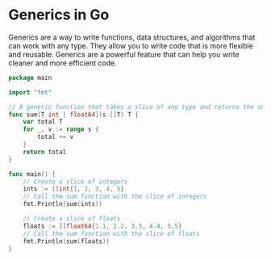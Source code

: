 # Generics in Go

Generics are a way to write functions, data structures, and algorithms that can work with any type. They allow you to write code that is more flexible and reusable. Generics are a powerful feature that can help you write cleaner and more efficient code.

```go
package main

import "fmt"

// A generic function that takes a slice of any type and returns the sum of the elements in the slice.
func sum[T int | float64](s []T) T {
    var total T
    for _, v := range s {
        total += v
    }
    return total
}

func main() {
    // Create a slice of integers
    ints := []int{1, 2, 3, 4, 5}
    // Call the sum function with the slice of integers
    fmt.Println(sum(ints))

    // Create a slice of floats
    floats := []float64{1.1, 2.2, 3.3, 4.4, 5.5}
    // Call the sum function with the slice of floats
    fmt.Println(sum(floats))
}

```